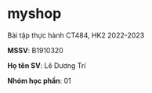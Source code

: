 # myshop

Bài tập thực hành CT484, HK2 2022-2023

**MSSV**: B1910320 

**Họ tên SV**: Lê Dương Trí

**Nhóm học phần**: 01
